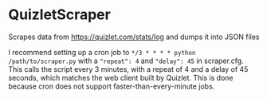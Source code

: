 # QuizletScraper

Scrapes data from https://quizlet.com/stats/log and dumps it into JSON files  

I recommend setting up a cron job to `*/3 * * * * python /path/to/scraper.py` with a `"repeat": 4` and `"delay": 45` in scraper.cfg. This calls the script every 3 minutes, with a repeat of 4 and a delay of 45 seconds, which matches the web client built by Quizlet. This is done because cron does not support faster-than-every-minute jobs.